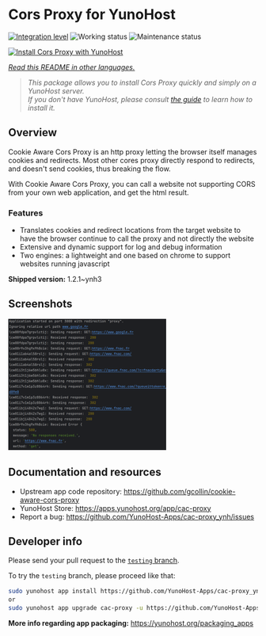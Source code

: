 <!--
N.B.: This README was automatically generated by <https://github.com/YunoHost/apps/tree/master/tools/readme_generator>
It shall NOT be edited by hand.
-->

# Cors Proxy for YunoHost

[![Integration level](https://dash.yunohost.org/integration/cac-proxy.svg)](https://ci-apps.yunohost.org/ci/apps/cac-proxy/) ![Working status](https://ci-apps.yunohost.org/ci/badges/cac-proxy.status.svg) ![Maintenance status](https://ci-apps.yunohost.org/ci/badges/cac-proxy.maintain.svg)

[![Install Cors Proxy with YunoHost](https://install-app.yunohost.org/install-with-yunohost.svg)](https://install-app.yunohost.org/?app=cac-proxy)

*[Read this README in other languages.](./ALL_README.md)*

> *This package allows you to install Cors Proxy quickly and simply on a YunoHost server.*  
> *If you don't have YunoHost, please consult [the guide](https://yunohost.org/install) to learn how to install it.*

## Overview

Cookie Aware Cors Proxy is an http proxy letting the browser itself manages cookies and redirects.
Most other cores proxy directly respond to redirects, and doesn't send cookies, thus breaking the flow.

With Cookie Aware Cors Proxy, you can call a website not supporting CORS from your own web application, and get the html result.

### Features
- Translates cookies and redirect locations from the target website to have the browser continue to call the proxy and not directly the website 
- Extensive and dynamic support for log and debug information
- Two engines: a lightweight and one based on chrome to support websites running javascript


**Shipped version:** 1.2.1~ynh3

## Screenshots

![Screenshot of Cors Proxy](./doc/screenshots/fnac-logs.png)

## Documentation and resources

- Upstream app code repository: <https://github.com/gcollin/cookie-aware-cors-proxy>
- YunoHost Store: <https://apps.yunohost.org/app/cac-proxy>
- Report a bug: <https://github.com/YunoHost-Apps/cac-proxy_ynh/issues>

## Developer info

Please send your pull request to the [`testing` branch](https://github.com/YunoHost-Apps/cac-proxy_ynh/tree/testing).

To try the `testing` branch, please proceed like that:

```bash
sudo yunohost app install https://github.com/YunoHost-Apps/cac-proxy_ynh/tree/testing --debug
or
sudo yunohost app upgrade cac-proxy -u https://github.com/YunoHost-Apps/cac-proxy_ynh/tree/testing --debug
```

**More info regarding app packaging:** <https://yunohost.org/packaging_apps>
